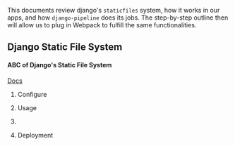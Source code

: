 This documents review django's `staticfiles` system, how it works in our apps, and how `django-pipeline` does its jobs. The step-by-step outline then will allow us to plug in Webpack to fulfill the same functionalities.

## Django Static File System

#### ABC of Django's Static File System
[Docs](https://docs.djangoproject.com/en/2.0/ref/contrib/staticfiles/)
1. Configure

2. Usage

3. 

4. Deployment